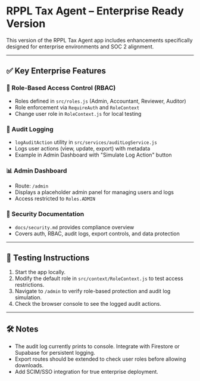 
# RPPL Tax Agent – Enterprise Ready Version

This version of the RPPL Tax Agent app includes enhancements specifically designed for enterprise environments and SOC 2 alignment.

---

## ✅ Key Enterprise Features

### 🔐 Role-Based Access Control (RBAC)
- Roles defined in `src/roles.js` (Admin, Accountant, Reviewer, Auditor)
- Role enforcement via `RequireAuth` and `RoleContext`
- Change user role in `RoleContext.js` for local testing

### 🧾 Audit Logging
- `logAuditAction` utility in `src/services/auditLogService.js`
- Logs user actions (view, update, export) with metadata
- Example in Admin Dashboard with "Simulate Log Action" button

### 📊 Admin Dashboard
- Route: `/admin`
- Displays a placeholder admin panel for managing users and logs
- Access restricted to `Roles.ADMIN`

### 📄 Security Documentation
- `docs/security.md` provides compliance overview
- Covers auth, RBAC, audit logs, export controls, and data protection

---

## 🧪 Testing Instructions

1. Start the app locally.
2. Modify the default role in `src/context/RoleContext.js` to test access restrictions.
3. Navigate to `/admin` to verify role-based protection and audit log simulation.
4. Check the browser console to see the logged audit actions.

---

## 🛠️ Notes

- The audit log currently prints to console. Integrate with Firestore or Supabase for persistent logging.
- Export routes should be extended to check user roles before allowing downloads.
- Add SCIM/SSO integration for true enterprise deployment.

